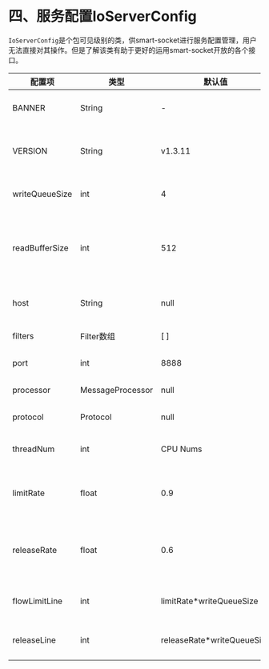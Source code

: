 四、服务配置IoServerConfig
===

`IoServerConfig`是个包可见级别的类，供smart-socket进行服务配置管理，用户无法直接对其操作。但是了解该类有助于更好的运用smart-socket开放的各个接口。

|配置项|类型|默认值|备注|
|----|----|----|----|
|BANNER        |String        |-|控制台打印的启动banner|
|VERSION       |String        |v1.3.11   |当前smart-socket版本号|
|writeQueueSize|int           |4        |AioSession中的输出缓存队列长度|
|readBufferSize|int           |512      |AioSession进行数据读操作是ByteBuffer大小,单位：byte|
|host          |String        |null     |客户端连接远程服务器的地址|
|filters       |Filter数组|[ ]|定义过滤器数组|
|port          |int           |8888|服务端开放的端口号|
|processor     |MessageProcessor|null|自定义消息处理器|
|protocol      |Protocol      |null|自定义协议编解码|
|threadNum     |int           |CPU Nums|smart-socket线程组大小|
|limitRate     |float         |0.9|流控系数，**该配置项由框架维护，无法修改**|
|releaseRate   |float         |0.6|解除流控系数，**该配置项由框架维护，无法修改**|
|flowLimitLine |int           |limitRate*writeQueueSize|触发流控的阈值，**无法修改**|
|releaseLine   |int           |releaseRate*writeQueueSize|解除流控的阈值，**无法修改**|




